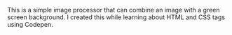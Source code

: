 This is a simple image processor that can combine an image with a green screen background. I created this while learning about HTML and CSS tags using Codepen. 
